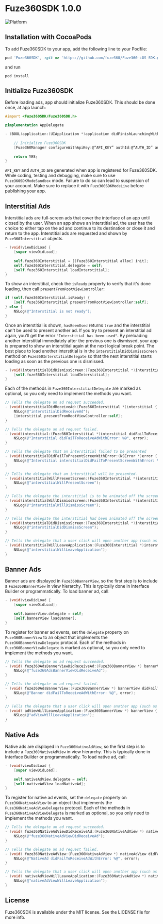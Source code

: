 # Fuze360SDK 1.0.0

![Platform](https://img.shields.io/badge/PLATFORM-iOS-ff69b4.svg)

## Installation with CocoaPods

To add Fuze360SDK to your app, add the following line to your Podfile:

```ruby
pod 'Fuze360SDK', :git => 'https://github.com/fuze360/Fuze360-iOS-SDK.git', :tag => '1.0.0'
```
and run
```
pod install
```

## Initialize Fuze360SDK

Before loading ads, app should initialize Fuze360SDK. This should be done once, at app launch:
```objective-c
#import <Fuze360SDK/Fuze360SDK.h>

@implementation AppDelegate

- (BOOL)application:(UIApplication *)application didFinishLaunchingWithOptions:(NSDictionary *)launchOptions {
    
	// Initialize Fuze360SDK    
    [Fuze360Manager configureWithApiKey:@“API_KEY” authId:@“AUTH_ID” andMode:Fuze360SDKModeSandbox];
    
    return YES;
}
```

```API_KEY``` and ```AUTH_ID``` are generated when app is registered for Fuze360SDK.
While coding, testing and debugging, make sure to use ```Fuze360SDKModeSandbox``` mode. Failure to do so can lead to suspension of your account.
Make sure to replace it with ```Fuze360SDKModeLive``` before publishing your app.

## Interstitial Ads

Interstitial ads are full-screen ads that cover the interface of an app until closed by the user. When an app shows an interstitial ad, the user has the choice to either tap on the ad and continue to its destination or close it and return to the app.
Interstitial ads are requested and shown by ```Fuze360Interstitial``` objects.
```objective-c
- (void)viewDidLoad {
    [super viewDidLoad];
    
    self.fuze360Interstitial = [[Fuze360Interstitial alloc] init];
    self.fuze360Interstitial.delegate = self;
    [self.fuze360Interstitial loadInterstitial];
}
```

To show an interstitial, check the ```isReady``` property to verify that it's done loading, then call ```presentFromRootViewController```:
```objective-c
if (self.fuze360Interstitial.isReady) {
	[self.fuze360Interstitial presentFromRootViewController:self];
} else {
	NSLog(@"Interstitial is not ready“);
}
```

Once an interstitial is shown, ```hasBeenUsed``` returns ```true``` and the interstitial can't be used to present another ad. If you try to present an interstitial ad again, you'll get the error ```"Interstitial has been used"```.
By preloading another interstitial immediately after the previous one is dismissed, your app is prepared to show an interstitial again at the next logical break point.
The best place to load another interstitial is in the ```interstitialDidDismissScreen``` method on ```Fuze360InterstitialDelegate``` so that the next interstitial starts loading as soon as the previous one is dismissed. 
```objective-c
- (void)interstitialDidDismissScreen:(Fuze360Interstitial *)interstitial {
    [self.fuze360Interstitial loadInterstitial];
}
```

Each of the methods in ```Fuze360InterstitialDelegate``` are marked as optional, so you only need to implement the methods you want.
```objective-c
// Tells the delegate an ad request succeeded.
- (void)interstitialDidReceiveAd:(Fuze360Interstitial *)interstitial {
    NSLog(@"interstitialDidReceiveAd");
    [interstitial presentFromRootViewController:self];
}

// Tells the delegate an ad request failed.
- (void)interstitial:(Fuze360Interstitial *)interstitial didFailToReceiveAdWithError:(NSError *)error {
    NSLog(@"Interstitial didFailToReceiveAdWithError: %@", error);
}

// Tells the delegate that an interstitial failed to be presented
- (void)interstitialDidFailToPresentScreenWithError:(NSError *)error {
    NSLog(@"Interstitial interstitialDidFailToPresentScreenWithError: %@", error);
}

// Tells the delegate that an interstitial will be presented.
- (void)interstitialWillPresentScreen:(Fuze360Interstitial *)interstitial {
    NSLog(@"interstitialWillPresentScreen");
}

// Tells the delegate the interstitial is to be animated off the screen.
- (void)interstitialWillDismissScreen:(Fuze360Interstitial *)interstitial {
    NSLog(@"interstitialWillDismissScreen");
}

// Tells the delegate the interstitial had been animated off the screen.
- (void)interstitialDidDismissScreen:(Fuze360Interstitial *)interstitial {
    NSLog(@"interstitialDidDismissScreen");
}

// Tells the delegate that a user click will open another app (such as Safari or App Store), backgrounding the current app.
- (void)interstitialWillLeaveApplication:(Fuze360Interstitial *)interstitial {
    NSLog(@"interstitialWillLeaveApplication");
}
```

## Banner Ads
Banner ads are displayed in ```Fuze360BannerView```, so the first step is to include a ```Fuze360BannerView``` in view hierarchy. This is typically done in Interface Builder or programmatically.
To load banner ad, call:
```objective-c
- (void)viewDidLoad {
    [super viewDidLoad];
    
    self.bannerView.delegate = self;
    [self.bannerView loadBanner];
}
```

To register for banner ad events, set the ```delegate``` property on ```Fuze360BannerView``` to an object that implements the ```Fuze360BannerViewDelegate``` protocol.
Each of the methods in ```Fuze360BannerViewDelegate``` is marked as optional, so you only need to implement the methods you want.
```objective-c
// Tells the delegate an ad request succeeded.
- (void) fuze360AdsBannerViewDidReceiveAd:(Fuze360BannerView *) bannerView {
    NSLog(@"fuze360AdsBannerViewDidReceiveAd");
}

// Tells the delegate an ad request failed.
- (void) fuze360AdsBannerView:(Fuze360BannerView *) bannerView didFailToReceiveAdWithError:(NSError *)error {
    NSLog(@"Banner didFailToReceiveAdWithError: %@", error);
}

// Tells the delegate that a user click will open another app (such as Safari or App Store), backgrounding the current app.
- (void) adViewWillLeaveApplication:(Fuze360BannerView *) bannerView {
    NSLog(@"adViewWillLeaveApplication");
}
```

## Native Ads
Native ads are displayed in ```Fuze360NativeAdView```, so the first step is to include a ```Fuze360NativeAdView``` in view hierarchy. This is typically done in Interface Builder or programmatically.
To load native ad, call:
```objective-c
- (void)viewDidLoad {
    [super viewDidLoad];
    
    self.nativeAdView.delegate = self;
    [self.nativeAdView loadNativeAd];
}
```

To register for native ad events, set the ```delegate``` property on ```Fuze360NativeAdView``` to an object that implements the ```Fuze360NativeAdViewDelegate``` protocol.
Each of the methods in ```Fuze360NativeAdViewDelegate``` is marked as optional, so you only need to implement the methods you want.
```objective-c
// Tells the delegate an ad request succeeded.
- (void) fuze360NativeAdViewDidReceiveAd:(Fuze360NativeAdView *) nativeAd {
    NSLog(@"fuze360NativeAdViewDidReceiveAd");
}

// Tells the delegate an ad request failed.
- (void) fuze360NativeAdView:(Fuze360NativeAdView *) nativeAdView didFailToReceiveAdWithError:(NSError *)error {
    NSLog(@"NativeAd didFailToReceiveAdWithError: %@", error);
}

// Tells the delegate that a user click will open another app (such as Safari or App Store), backgrounding the current app.
- (void) nativeAdViewWillLeaveApplication:(Fuze360NativeAdView *) nativeAd {
    NSLog(@"nativeAdViewWillLeaveApplication");
}
```

## License

Fuze360SDK is available under the MIT license. See the LICENSE file for more info.
